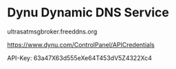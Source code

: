 # Dynu Dynamic DNS Service

ultrasatmsgbroker.freeddns.org


https://www.dynu.com/ControlPanel/APICredentials

API-Key: 63a47X63d555eXe64T453dV5Z4322Xc4

